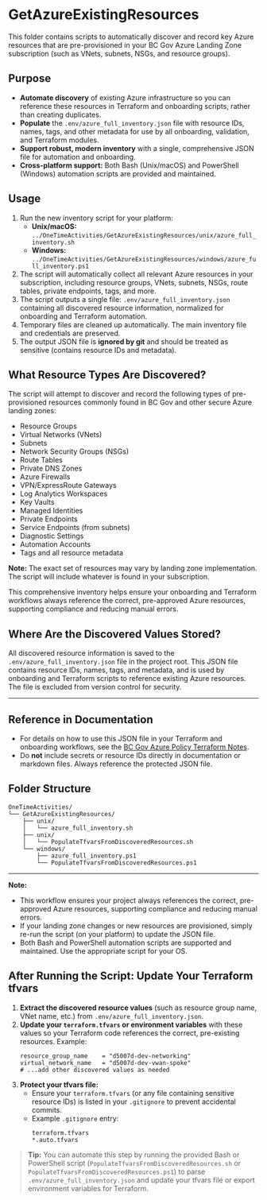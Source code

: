 # GetAzureExistingResources

This folder contains scripts to automatically discover and record key Azure resources that are pre-provisioned in your BC Gov Azure Landing Zone subscription (such as VNets, subnets, NSGs, and resource groups).

## Purpose
- **Automate discovery** of existing Azure infrastructure so you can reference these resources in Terraform and onboarding scripts, rather than creating duplicates.
- **Populate** the `.env/azure_full_inventory.json` file with resource IDs, names, tags, and other metadata for use by all onboarding, validation, and Terraform modules.
- **Support robust, modern inventory** with a single, comprehensive JSON file for automation and onboarding.
- **Cross-platform support:** Both Bash (Unix/macOS) and PowerShell (Windows) automation scripts are provided and maintained.

## Usage
1. Run the new inventory script for your platform:
   - **Unix/macOS:** `../OneTimeActivities/GetAzureExistingResources/unix/azure_full_inventory.sh`
   - **Windows:** `../OneTimeActivities/GetAzureExistingResources/windows/azure_full_inventory.ps1`
2. The script will automatically collect all relevant Azure resources in your subscription, including resource groups, VNets, subnets, NSGs, route tables, private endpoints, tags, and more.
3. The script outputs a single file: `.env/azure_full_inventory.json` containing all discovered resource information, normalized for onboarding and Terraform automation.
4. Temporary files are cleaned up automatically. The main inventory file and credentials are preserved.
5. The output JSON file is **ignored by git** and should be treated as sensitive (contains resource IDs and metadata).

## What Resource Types Are Discovered?

The script will attempt to discover and record the following types of pre-provisioned resources commonly found in BC Gov and other secure Azure landing zones:

- Resource Groups
- Virtual Networks (VNets)
- Subnets
- Network Security Groups (NSGs)
- Route Tables
- Private DNS Zones
- Azure Firewalls
- VPN/ExpressRoute Gateways
- Log Analytics Workspaces
- Key Vaults
- Managed Identities
- Private Endpoints
- Service Endpoints (from subnets)
- Diagnostic Settings
- Automation Accounts
- Tags and all resource metadata

**Note:** The exact set of resources may vary by landing zone implementation. The script will include whatever is found in your subscription.

This comprehensive inventory helps ensure your onboarding and Terraform workflows always reference the correct, pre-approved Azure resources, supporting compliance and reducing manual errors.

## Where Are the Discovered Values Stored?

All discovered resource information is saved to the `.env/azure_full_inventory.json` file in the project root. This JSON file contains resource IDs, names, tags, and metadata, and is used by onboarding and Terraform scripts to reference existing Azure resources. The file is excluded from version control for security.

---

## Reference in Documentation
- For details on how to use this JSON file in your Terraform and onboarding workflows, see the [BC Gov Azure Policy Terraform Notes](../../Resources/BcGovAzurePolicyTerraformNotes.md).
- Do **not** include secrets or resource IDs directly in documentation or markdown files. Always reference the protected JSON file.

## Folder Structure
```
OneTimeActivities/
└── GetAzureExistingResources/
    ├── unix/
    │   └── azure_full_inventory.sh
    ├── unix/
    │   └── PopulateTfvarsFromDiscoveredResources.sh
    └── windows/
        ├── azure_full_inventory.ps1
        └── PopulateTfvarsFromDiscoveredResources.ps1
```

---

**Note:**
- This workflow ensures your project always references the correct, pre-approved Azure resources, supporting compliance and reducing manual errors.
- If your landing zone changes or new resources are provisioned, simply re-run the script (on your platform) to update the JSON file.
- Both Bash and PowerShell automation scripts are supported and maintained. Use the appropriate script for your OS.

## After Running the Script: Update Your Terraform tfvars

1. **Extract the discovered resource values** (such as resource group name, VNet name, etc.) from `.env/azure_full_inventory.json`.
2. **Update your `terraform.tfvars` or environment variables** with these values so your Terraform code references the correct, pre-existing resources. Example:
   ```hcl
   resource_group_name    = "d5007d-dev-networking"
   virtual_network_name   = "d5007d-dev-vwan-spoke"
   # ...add other discovered values as needed
   ```
3. **Protect your tfvars file:**
   - Ensure your `terraform.tfvars` (or any file containing sensitive resource IDs) is listed in your `.gitignore` to prevent accidental commits.
   - Example `.gitignore` entry:
     ```
     terraform.tfvars
     *.auto.tfvars
     ```

> **Tip:** You can automate this step by running the provided Bash or PowerShell script (`PopulateTfvarsFromDiscoveredResources.sh` or `PopulateTfvarsFromDiscoveredResources.ps1`) to parse `.env/azure_full_inventory.json` and update your tfvars file or export environment variables for Terraform.
